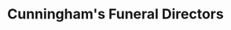 ---
title: "Cunningham's Funeral Directors"
url: /celbridge/cunninghams-funeral-directors/
shop: Bestattungen
---